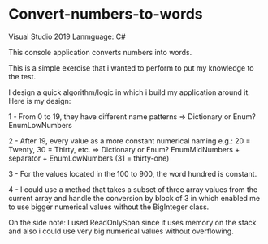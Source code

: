 # Convert-numbers-to-words
Visual Studio 2019
Lanmguage: C#

This console application converts numbers into words.

This is a simple exercise that i wanted to perform to put my knowledge to the test.

I design a quick algorithm/logic in which i build my application around it. Here is my design:

1 - From 0 to 19, they have different name patterns => Dictionary or Enum? EnumLowNumbers

2 - After 19, every value as a more constant numerical naming e.g.: 20 = Twenty, 30 = Thirty, etc. => Dictionary or Enum? EnumMidNumbers + separator + EnumLowNumbers (31 = thirty-one) 

3 - For the values located in the 100 to 900, the word hundred is constant.

4 - I could use a method that takes a subset of three array values from the current array and handle the conversion by block of 3 in which enabled me to use bigger numerical values without the BigInteger class.

On the side note: I used ReadOnlySpan since it uses memory on the stack and also i could use very big numerical values without overflowing.
